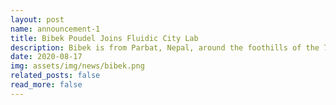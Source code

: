 ```yaml
---
layout: post
name: announcement-1
title: Bibek Poudel Joins Fluidic City Lab
description: Bibek is from Parbat, Nepal, around the foothills of the 7th highest mountain in the world—<a href="https://en.wikipedia.org/wiki/Dhaulagiri">Dhaulagiri</a>. He received his B.E. in Electronics and Communications from Kathmandu Engineering College, <a href="https://en.wikipedia.org/wiki/Tribhuvan_University">Tribhuvan University</a>. He is a jack of many trades including swimming and playing guitar.
date: 2020-08-17
img: assets/img/news/bibek.png
related_posts: false
read_more: false
---
```

